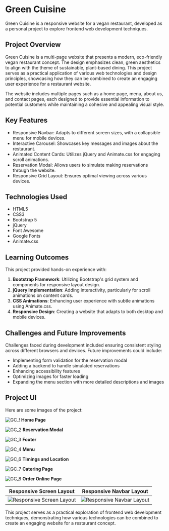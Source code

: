 # Green Cuisine

Green Cuisine is a responsive website for a vegan restaurant, developed as a personal project to explore frontend web development techniques.

## Project Overview

Green Cuisine is a multi-page website that presents a modern, eco-friendly vegan restaurant concept. The design emphasizes clean, green aesthetics to align with the theme of sustainable, plant-based dining. This project serves as a practical application of various web technologies and design principles, showcasing how they can be combined to create an engaging user experience for a restaurant website.

The website includes multiple pages such as a home page, menu, about us, and contact pages, each designed to provide essential information to potential customers while maintaining a cohesive and appealing visual style.

## Key Features

- Responsive Navbar: Adapts to different screen sizes, with a collapsible menu for mobile devices.
- Interactive Carousel: Showcases key messages and images about the restaurant.
- Animated Content Cards: Utilizes jQuery and Animate.css for engaging scroll animations.
- Reservation Modal: Allows users to simulate making reservations through the website.
- Responsive Grid Layout: Ensures optimal viewing across various devices.

## Technologies Used

- HTML5
- CSS3
- Bootstrap 5
- jQuery
- Font Awesome
- Google Fonts
- Animate.css

## Learning Outcomes

This project provided hands-on experience with:

1. **Bootstrap Framework**: Utilizing Bootstrap's grid system and components for responsive layout design.
2. **jQuery Implementation**: Adding interactivity, particularly for scroll animations on content cards.
3. **CSS Animations**: Enhancing user experience with subtle animations using Animate.css.
4. **Responsive Design**: Creating a website that adapts to both desktop and mobile devices.

## Challenges and Future Improvements

Challenges faced during development included ensuring consistent styling across different browsers and devices. Future improvements could include:

- Implementing form validation for the reservation modal
- Adding a backend to handle simulated reservations
- Enhancing accessibility features
- Optimizing images for faster loading
- Expanding the menu section with more detailed descriptions and images

## Project UI

Here are some images of the project:

![GC_!](https://github.com/user-attachments/assets/a00b519b-0f31-4f89-b316-f2f224321504)
**Home Page**

![GC_2](https://github.com/user-attachments/assets/b828820f-5b59-4202-b66f-73519363da8b)
**Reservation Modal**

![GC_3](https://github.com/user-attachments/assets/9bf8369f-4f4c-4a05-9ac1-958fa8698ac3)
**Footer**

![GC_4](https://github.com/user-attachments/assets/e9ef70a3-5ae6-488a-93ae-3701aa7bfe19)
**Menu**

![GC_6](https://github.com/user-attachments/assets/97580c48-9477-4a6e-a706-a2384dbd577f)
**Timings and Location**

![GC_7](https://github.com/user-attachments/assets/5b1483a4-bb69-470d-bd78-ff8366616e82)
**Catering Page**

![GC_8](https://github.com/user-attachments/assets/7a089112-05b0-4035-937f-eb5457df435b)
**Order Online Page**

| Responsive Screen Layout | Responsive Navbar Layout |
|--------------------------|--------------------------|
| ![Responsive Screen Layout](https://github.com/user-attachments/assets/f007ad51-c220-4fa4-a624-412c3648353a) | ![Responsive Navbar Layout](https://github.com/user-attachments/assets/5c5e9a0d-af68-4183-b79a-2a99d12ca9bc) |

This project serves as a practical exploration of frontend web development techniques, demonstrating how various technologies can be combined to create an engaging website for a restaurant concept.
